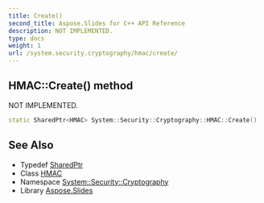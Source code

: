 ```yaml
---
title: Create()
second_title: Aspose.Slides for C++ API Reference
description: NOT IMPLEMENTED.
type: docs
weight: 1
url: /system.security.cryptography/hmac/create/
---
```

## HMAC::Create() method


NOT IMPLEMENTED.

```cpp
static SharedPtr<HMAC> System::Security::Cryptography::HMAC::Create()
```


## See Also

* Typedef [SharedPtr](../../../system/sharedptr/)
* Class [HMAC](../)
* Namespace [System::Security::Cryptography](../../)
* Library [Aspose.Slides](../../../)